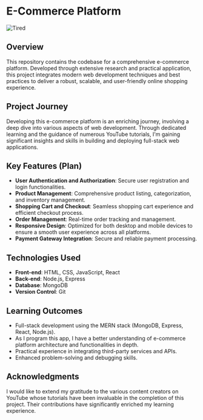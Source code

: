 # E-Commerce Platform

![Tired](https://i.pinimg.com/564x/5b/c3/7c/5bc37cc103afa0b5e0abdbaa7c17ae88.jpg)

## Overview

This repository contains the codebase for a comprehensive e-commerce platform. Developed through extensive research and practical application, this project integrates modern web development techniques and best practices to deliver a robust, scalable, and user-friendly online shopping experience.

## Project Journey

Developing this e-commerce platform is an enriching journey, involving a deep dive into various aspects of web development. Through dedicated learning and the guidance of numerous YouTube tutorials, I'm gaining significant insights and skills in building and deploying full-stack web applications.

## Key Features (Plan)

- **User Authentication and Authorization**: Secure user registration and login functionalities.
- **Product Management**: Comprehensive product listing, categorization, and inventory management.
- **Shopping Cart and Checkout**: Seamless shopping cart experience and efficient checkout process.
- **Order Management**: Real-time order tracking and management.
- **Responsive Design**: Optimized for both desktop and mobile devices to ensure a smooth user experience across all platforms.
- **Payment Gateway Integration**: Secure and reliable payment processing.

## Technologies Used

- **Front-end**: HTML, CSS, JavaScript, React
- **Back-end**: Node.js, Express
- **Database**: MongoDB
- **Version Control**: Git

## Learning Outcomes

- Full-stack development using the MERN stack (MongoDB, Express, React, Node.js).
- As I program this app, I have a better understanding of e-commerce platform architecture and functionalities in depth.
- Practical experience in integrating third-party services and APIs.
- Enhanced problem-solving and debugging skills.

## Acknowledgments

I would like to extend my gratitude to the various content creators on YouTube whose tutorials have been invaluable in the completion of this project. Their contributions have significantly enriched my learning experience.

